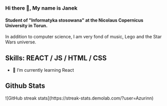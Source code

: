 ### Hi there 👋, My name is Janek
#### Student of "Informatyka stosowana" at the Nicolaus Copernicus University in Torun.
In addition to computer science, I am very fond of music, Lego and the Star Wars universe.

<h2>Skills: REACT / JS / HTML / CSS</h2>

- 🌱 I’m currently learning React 

<h2>Github Stats</h2>
![GitHub streak stats](https://streak-stats.demolab.com/?user=Azurinn)  

